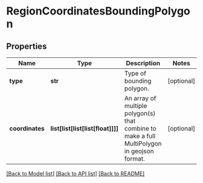 # RegionCoordinatesBoundingPolygon

## Properties
Name | Type | Description | Notes
------------ | ------------- | ------------- | -------------
**type** | **str** | Type of bounding polygon. | [optional] 
**coordinates** | **list[list[list[list[float]]]]** | An array of multiple polygon(s) that combine to make a full MultiPolygon in geojson format. | [optional] 

[[Back to Model list]](../README.md#documentation-for-models) [[Back to API list]](../README.md#documentation-for-api-endpoints) [[Back to README]](../README.md)


